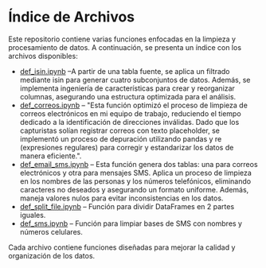 # Índice de Archivos  

Este repositorio contiene varias funciones enfocadas en la limpieza y procesamiento de datos. A continuación, se presenta un índice con los archivos disponibles:  

- [def_isin.ipynb](def_isin.ipynb) –A partir de una tabla fuente, se aplica un filtrado mediante isin para generar cuatro subconjuntos de datos. Además, se implementa ingeniería de características para crear y reorganizar columnas, asegurando una estructura optimizada para el análisis.  
- [def_correos.ipynb](def_correos.ipynb) – "Esta función optimizó el proceso de limpieza de correos electrónicos en mi equipo de trabajo, reduciendo el tiempo dedicado a la identificación de direcciones inválidas. Dado que los capturistas solían registrar correos con texto placeholder, se implementó un proceso de depuración utilizando pandas y re (expresiones regulares) para corregir y estandarizar los datos de manera eficiente.".
- [def_email_sms.ipynb](def_email_sms.ipynb) – Esta función genera dos tablas: una para correos electrónicos y otra para mensajes SMS. Aplica un proceso de limpieza en los nombres de las personas y los números telefónicos, eliminando caracteres no deseados y asegurando un formato uniforme. Además, maneja valores nulos para evitar inconsistencias en los datos.
- [def_split_file.ipynb](def_split_file.ipynb) – Función para dividir DataFrames en 2 partes iguales.
- [def_sms.ipynb](def_sms.ipynb) – Función para limpiar bases de SMS con nombres y números celulares.


Cada archivo contiene funciones diseñadas para mejorar la calidad y organización de los datos.  
